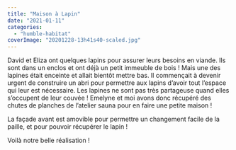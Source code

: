 ```yaml
---
title: "Maison à Lapin"
date: "2021-01-11"
categories: 
  - "humble-habitat"
coverImage: "20201228-13h41s40-scaled.jpg"
---
```


David et Eliza ont quelques lapins pour assurer leurs besoins en viande. Ils sont dans un enclos et ont déjà un petit immeuble de bois ! Mais une des lapines était enceinte et allait bientôt mettre bas. Il commençait à devenir urgent de construire un abri pour permettre aux lapins d’avoir tout l’espace qui leur est nécessaire. Les lapines ne sont pas très partageuse quand elles s’occupent de leur couvée ! Emelyne et moi avons donc récupéré des chutes de planches de l’atelier sauna pour en faire une petite maison !

La façade avant est amovible pour permettre un changement facile de la paille, et pour pouvoir récupérer le lapin !

Voilà notre belle réalisation !
